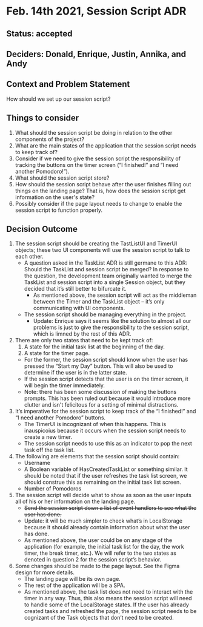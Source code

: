 # Feb. 14th 2021, Session Script ADR

## Status: accepted

## Deciders: Donald, Enrique, Justin, Annika, and Andy

## Context and Problem Statement

How should we set up our session script?

## Things to consider

1. What should the session script be doing in relation to the other components of the project?
2. What are the main states of the application that the session script needs to keep track of?
3. Consider if we need to give the session script the responsibility of tracking the buttons on the timer screen (“I finished!” and “I need another Pomodoro!”).
4. What should the session script store?
5. How should the session script behave after the user finishes filling out things on the landing page? That is, how does the session script get information on the user's state?
6. Possibly consider if the page layout needs to change to enable the session script to function properly.

## Decision Outcome

1. The session script should be creating the TastListUI and TimerUI objects; these two UI components will use the session script to talk to each other.
    - A question asked in the TaskList ADR is still germane to this ADR: Should the TaskList and session script be merged? In response to the question, the development team originally wanted to merge the TaskList and session script into a single Session object, but they decided that it’s still better to bifurcate it.
      - As mentioned above, the session script will act as the middleman between the Timer and the TaskList object – it’s only communicating with UI components.
    - The session script should be managing everything in the project.
      - Update: Enrique says it seems like the solution to almost all our problems is just to give the responsibility to the session script, which is limned by the rest of this ADR.
2. There are only two states that need to be kept track of:
   1. A state for the initial task list at the beginning of the day.
   2. A state for the timer page.
    - For the former, the session script should know when the user has pressed the “Start my Day” button. This will also be used to determine if the user is in the latter state.
    - If the session script detects that the user is on the timer screen, it will begin the timer immediately.
    - Note: there has been some discussion of making the buttons prompts. This has been ruled out because it would introduce more clutter and isn't felicitous for a setting of minimal distractions.
3. It’s imperative for the session script to keep track of the “I finished!” and “I need another Pomodoro” buttons.
    - The TimerUI is incognizant of when this happens. This is inauspicoius because it occurs when the session script needs to create a new timer.
    - The session script needs to use this as an indicator to pop the next task off the task list.
4. The following are elements that the session script should contain:
    - Username
    - A Boolean variable of HasCreatedTaskList or something similar. It should be noted that if the user refreshes the task list screen, we should construe this as remaining on the initial task list screen.
    - Number of Pomodoros
5. The session script will decide what to show as soon as the user inputs all of his or her information on the landing page.
    - ~~Send the session script down a list of event handlers to see what the user has done.~~
    - Update: it will be much simpler to check what’s in LocalStorage because it should already contain information about what the user has done.
    - As mentioned above, the user could be on any stage of the application (for example, the initial task list for the day, the work timer, the break timer, etc.). We will refer to the two states as denoted in question 2 for the session script’s behavior.
6. Some changes should be made to the page layout. See the Figma design for more details.
    - The landing page will be its own page.
    - The rest of the application will be a SPA.
    - As mentioned above, the task list does not need to interact with the timer in any way. Thus, this also means the session script will need to handle some of the LocalStorage states. If the user has already created tasks and refreshed the page, the session script needs to be cognizant of the Task objects that don’t need to be created.
